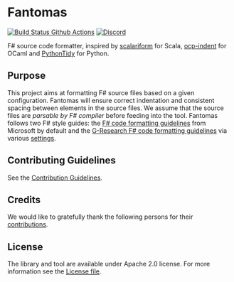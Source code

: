 ﻿Fantomas
========

[![Build Status Github Actions](https://github.com/fsprojects/fantomas/workflows/Build%20main/badge.svg?branch=main&event=push)](https://github.com/fsprojects/fantomas/actions)
[![Discord](https://img.shields.io/discord/940511234179096586?label=Fantomas%20Discord&style=flat-square)](https://discord.gg/D5QXvQrBVa)

F# source code formatter, inspired by [scalariform](https://github.com/mdr/scalariform) for Scala, [ocp-indent](https://github.com/OCamlPro/ocp-indent) for OCaml and [PythonTidy](https://pypi.org/project/PythonTidy/) for Python.

## Purpose
This project aims at formatting F# source files based on a given configuration.
Fantomas will ensure correct indentation and consistent spacing between elements in the source files.
We assume that the source files are *parsable by F# compiler* before feeding into the tool.
Fantomas follows two F# style guides: the [F# code formatting guidelines](https://docs.microsoft.com/en-us/dotnet/fsharp/style-guide/formatting) from Microsoft by default and the [G-Research F# code formatting guidelines](https://github.com/G-Research/fsharp-formatting-conventions) via various [settings](https://github.com/G-Research/fsharp-formatting-conventions/blob/master/.editorconfig).

## Contributing Guidelines

See the [Contribution Guidelines](https://github.com/fsprojects/fantomas/blob/main/CONTRIBUTING.md).

## Credits
We would like to gratefully thank the following persons for their [contributions](https://github.com/fsprojects/fantomas/graphs/contributors).

## License
The library and tool are available under Apache 2.0 license.
For more information see the [License file](https://github.com/fsprojects/fantomas/blob/main/LICENSE.md).

<fantomas-nav next="{{fsdocs-next-page-link}}"></fantomas-nav>
